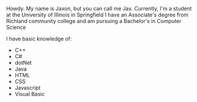 Howdy. My name is Jaxon, but you can call me Jax.
Currently, I'm a student at the University of Illinois in Springfield
I have an Associate's degree from Richland community college and am pursuing a Bachelor's in Computer Science

I have basic knowledge of:
  - C++
  - C#
  - dotNet
  - Java
  - HTML
  - CSS
  - Javascript
  - Visual Basic
